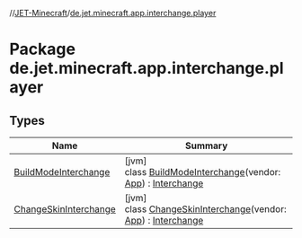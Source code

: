 //[JET-Minecraft](../../index.md)/[de.jet.minecraft.app.interchange.player](index.md)

# Package de.jet.minecraft.app.interchange.player

## Types

| Name | Summary |
|---|---|
| [BuildModeInterchange](-build-mode-interchange/index.md) | [jvm]<br>class [BuildModeInterchange](-build-mode-interchange/index.md)(vendor: [App](../de.jet.minecraft.structure.app/-app/index.md)) : [Interchange](../de.jet.minecraft.structure.command/-interchange/index.md) |
| [ChangeSkinInterchange](-change-skin-interchange/index.md) | [jvm]<br>class [ChangeSkinInterchange](-change-skin-interchange/index.md)(vendor: [App](../de.jet.minecraft.structure.app/-app/index.md)) : [Interchange](../de.jet.minecraft.structure.command/-interchange/index.md) |
